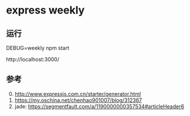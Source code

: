 # express weekly

## 运行

DEBUG=weekly npm start

http://localhost:3000/

## 参考

0. http://www.expressjs.com.cn/starter/generator.html
1. https://my.oschina.net/chenhao901007/blog/312367
2. jade: https://segmentfault.com/a/1190000000357534#articleHeader6